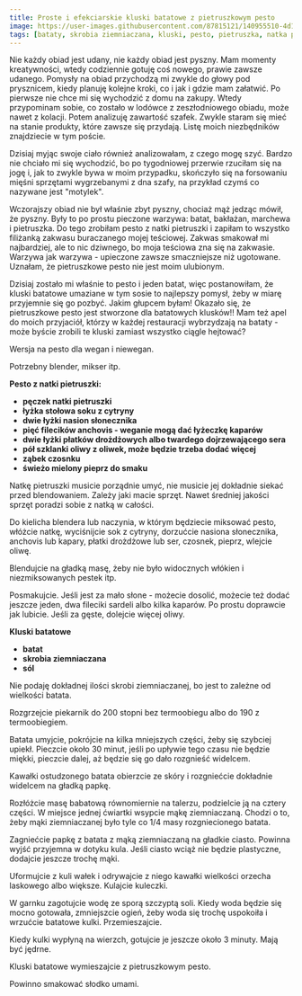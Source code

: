 ```yaml
---
title: Proste i efekciarskie kluski batatowe z pietruszkowym pesto
image: https://user-images.githubusercontent.com/87815121/140955510-4d1e6229-01b2-45bd-af2c-6812df1b65ff.jpeg
tags: [bataty, skrobia ziemniaczana, kluski, pesto, pietruszka, natka pietruszki,słonecznik, płatki drożdżowe, łatwy obiad, gotowanie, oliwa, anchovis, sardele]
---
```


Nie każdy obiad jest udany, nie każdy obiad jest pyszny. Mam momenty kreatywności, wtedy codziennie gotuję coś nowego, prawie zawsze udanego.
Pomysły na obiad przychodzą mi zwykle do głowy pod prysznicem, kiedy planuję kolejne kroki, co i jak i gdzie mam załatwić. Po pierwsze nie chce mi się 
wychodzić z domu na zakupy. Wtedy przypominam sobie, co zostało w lodówce z zeszłodniowego obiadu, może nawet z kolacji. Potem analizuję zawartość szafek.
Zwykle staram się mieć na stanie produkty, które zawsze się przydają. Listę moich niezbędników znajdziecie w tym poście. 

Dzisiaj myjąc swoje ciało również analizowałam, z czego mogę szyć. Bardzo nie chciało mi się wychodzić, bo po tygodniowej przerwie rzuciłam się na jogę
i, jak to zwykle bywa w moim przypadku, skończyło się na forsowaniu mięśni sprzętami wygrzebanymi z dna szafy, na przykład czymś co nazywane jest 
"motylek". 

Wczorajszy obiad nie był właśnie zbyt pyszny, chociaż mąż jedząc mówił, że pyszny. Były to po prostu pieczone warzywa: batat, bakłażan, marchewa i pietruszka. 
Do tego zrobiłam pesto z natki pietruszki i zapiłam to wszystko filiżanką zakwasu buraczanego mojej teściowej. Zakwas smakował mi najbardziej, ale to nic dziwnego, 
bo moja teściowa zna się na zakwasie. Warzywa jak warzywa - upieczone zawsze smaczniejsze niż ugotowane. Uznałam, że pietruszkowe pesto nie jest moim ulubionym. 

Dzisiaj zostało mi właśnie to pesto i jeden batat, więc postanowiłam, że kluski batatowe umaziane w tym sosie to najlepszy pomysł, żeby w miarę przyjemnie się go pozbyć. 
Jakim głupcem byłam! Okazało się, że pietruszkowe pesto jest stworzone dla batatowych klusków!! Mam też apel do moich przyjaciół, którzy w każdej restauracji wybrzydzają 
na bataty - może byście zrobili te kluski zamiast wszystko ciągle hejtować?

Wersja na pesto dla wegan i niewegan.

Potrzebny blender, mikser itp.

**Pesto z natki pietruszki:**

- **pęczek natki pietruszki**
- **łyżka stołowa soku z cytryny**
- **dwie łyżki nasion słonecznika**
- **pięć filecików anchovis - weganie mogą dać łyżeczkę kaparów**
- **dwie łyżki płatków drożdżowych albo twardego dojrzewającego sera**
- **pół szklanki oliwy z oliwek, może będzie trzeba dodać więcej**
- **ząbek czosnku**
- **świeżo mielony pieprz do smaku**

Natkę pietruszki musicie porządnie umyć, nie musicie jej dokładnie siekać przed blendowaniem. Zależy jaki macie sprzęt. Nawet średniej jakości sprzęt 
poradzi sobie z natką w całości. 

Do kielicha blendera lub naczynia, w którym będziecie miksować pesto, włóżcie natkę, wyciśnijcie sok z cytryny, dorzućcie nasiona słonecznika, anchovis 
lub kapary, płatki drożdżowe lub ser, czosnek, pieprz, wlejcie oliwę. 

Blendujcie na gładką masę, żeby nie było widocznych włókien i niezmiksowanych pestek itp. 

Posmakujcie. Jeśli jest za mało słone - możecie dosolić, możecie też dodać jeszcze jeden, dwa fileciki sardeli albo kilka kaparów. Po prostu doprawcie jak lubicie. 
Jeśli za gęste, dolejcie więcej oliwy.

**Kluski batatowe**

- **batat**
- **skrobia ziemniaczana**
- **sól**

Nie podaję dokładnej ilości skrobi ziemniaczanej, bo jest to zależne od wielkości batata.

Rozgrzejcie piekarnik do 200 stopni bez termoobiegu albo do 190 z termoobiegiem. 

Batata umyjcie, pokrójcie na kilka mniejszych części, żeby się szybciej upiekł. Pieczcie około 30 minut, jeśli po upływie tego czasu nie będzie miękki,
pieczcie dalej, aż będzie się go dało rozgnieść widelcem. 

Kawałki ostudzonego batata obierzcie ze skóry i rozgniećcie dokładnie widelcem na gładką papkę. 

Rozłóżcie masę babatową równomiernie na talerzu, podzielcie ją na cztery części. W miejsce jednej ćwiartki wsypcie mąkę ziemniaczaną. Chodzi o to, 
żeby mąki ziemniaczanej było tyle co 1/4 masy rozgniecionego batata.

Zagniećcie papkę z batata z mąką ziemniaczaną na gładkie ciasto. Powinna wyjść przyjemna w dotyku kula. Jeśli ciasto wciąż nie będzie plastyczne, 
dodajcie jeszcze trochę mąki. 

Uformujcie z kuli wałek i odrywajcie z niego kawałki wielkości orzecha laskowego albo większe. Kulajcie kuleczki.

W garnku zagotujcie wodę ze sporą szczyptą soli. Kiedy woda będzie się mocno gotowała, zmniejszcie ogień, żeby woda się trochę uspokoiła i wrzućcie 
batatowe kulki. Przemieszajcie.

Kiedy kulki wypłyną na wierzch, gotujcie je jeszcze około 3 minuty. Mają być jędrne. 

Kluski batatowe wymieszajcie z pietruszkowym pesto. 

Powinno smakować słodko umami.

